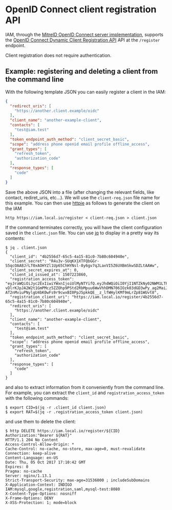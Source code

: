 # OpenID Connect client registration API

IAM, through the [MitreID OpenID Connect server implementation][mitreid],
supports the [OpenID Connect Dynamic Client Registration
API][oidc-dynclientreg] API at the `/register` endpoint.

Client registration does not require authentication.

## Example: registering and deleting a client from the command line

With the following template JSON you can easily register a client in the IAM:

```json
{
  "redirect_uris": [
    "https://another.client.example/oidc"
  ],
  "client_name": "another-example-client",
  "contacts": [
    "test@iam.test"
  ],
  "token_endpoint_auth_method": "client_secret_basic",
  "scope": "address phone openid email profile offline_access",
  "grant_types": [
    "refresh_token",
    "authorization_code"
  ],
  "response_types": [
    "code"
  ]
}
```

Save the above JSON into a file (after changing the relevant fields, like
contact, rediret_uris, etc...). We will use the `client-req.json` file name for
this example. You can then use [httpie][httpie] as  follows to generate the
client on the IAM

```
http https://iam.local.io/register < client-req.json > client.json
```

If the command terminates correctly, you will have the client configuration
saved in the `client.json` file. You can use [jq][jq] to display in a pretty
way its contents:

```
$ jq . client.json
{
  "client_id": "4b2556d7-65c5-4a15-81c0-7b80c604940e",
  "client_secret": "R4u3v-SUqKX1XTFQbGGr-S5qcOAA8JrLT0xAOHYZl1Up65ChHYNsl-8y6gv7qJLaxVI5Z6UXBmSkwSDZLtAAWw",
  "client_secret_expires_at": 0,
  "client_id_issued_at": 1507223860,
  "registration_access_token": "eyJraWQiOiJyc2ExIiwiYWxnIjoiUlMyNTYifQ.eyJhdWQiOiI0YjI1NTZkNy02NWM1LTRhMTUtODFjMC03YjgwYzYwNDk0MGUiLCJpc3MiOiJodHRwczpcL1wvaWFtLmxvY2FsLmlvXC8iLCJpYXQiOjE1MDcyMjM4NjAsImp0aSI6IjRmNTQ2YmEyLWE3ZWEtNDA4ZC1iYWI1LTdlZGMyNDZlOWJhMiJ9.Iyr7fwKy3OSl3wVjaw5HVVxBFl62A-vDlrKJpJA2W2t1GmPMcz5ZZOhp9PStd2RbMpuu6WwVhhDMN706IOzk03dGD3wPy_ag2MaiJfdT0-AT2nMviuPNylgU4bK0wFs9r9cwxBI0PpJ5pkkQE__z_lfWHylKMf9mLrZp81WUvt8",
  "registration_client_uri": "https://iam.local.io/register/4b2556d7-65c5-4a15-81c0-7b80c604940e",
  "redirect_uris": [
    "https://another.client.example/oidc"
  ],
  "client_name": "another-example-client",
  "contacts": [
    "test@iam.test"
  ],
  "token_endpoint_auth_method": "client_secret_basic",
  "scope": "address phone openid email profile offline_access",
  "grant_types": [
    "refresh_token",
    "authorization_code"
  ],
  "response_types": [
    "code"
  ]
}
```

and also to extract information from it conveniently from the command line.
For example, you can extract the `client_id` and `registration_access_token`
with the following commands:

```
$ export CID=$(jq -r .client_id client.json)
$ export RAT=$(jq -r .registration_access_token client.json)
```

and use them to delete the client:

```
$ http DELETE https://iam.local.io/register/${CID} Authorization:"Bearer ${RAT}"
HTTP/1.1 204 No Content
Access-Control-Allow-Origin: *
Cache-Control: no-cache, no-store, max-age=0, must-revalidate
Connection: keep-alive
Content-Language: en-US
Date: Thu, 05 Oct 2017 17:10:42 GMT
Expires: 0
Pragma: no-cache
Server: nginx/1.13.1
Strict-Transport-Security: max-age=31536000 ; includeSubDomains
X-Application-Context: INDIGO IAM:mysql,google,registration,saml,mysql-test:8080
X-Content-Type-Options: nosniff
X-Frame-Options: DENY
X-XSS-Protection: 1; mode=block
```



[oidc-dynclientreg]: https://openid.net/specs/openid-connect-registration-1_0.html
[mitreid]: https://github.com/mitreid-connect/OpenID-Connect-Java-Spring-Server/wiki
[jq]: https://stedolan.github.io/jq/
[httpie]: https://httpie.org/
